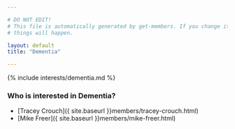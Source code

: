 ```yaml
---

# DO NOT EDIT!
# This file is automatically generated by get-members. If you change it, bad
# things will happen.

layout: default
title: "Dementia"

---
```


{% include interests/dementia.md %}

### Who is interested in Dementia?


* [Tracey Crouch]({ site.baseurl }}members/tracey-crouch.html)
* [Mike Freer]({ site.baseurl }}members/mike-freer.html)
